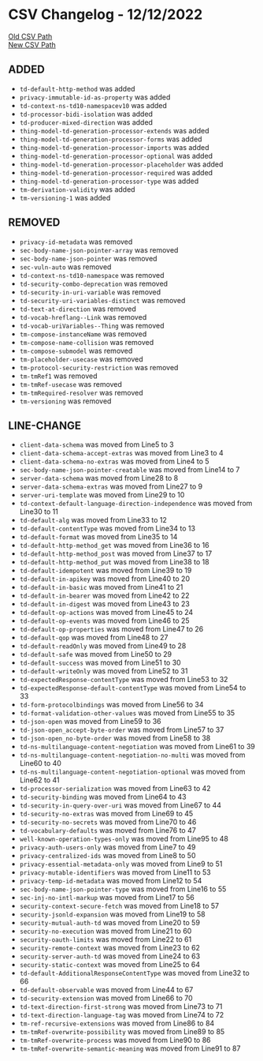 
# CSV Changelog - 12/12/2022

[Old CSV Path](../../../../data/input_2022/TD/intel-wot-ha/manual.csv)  
[New CSV Path](../../../../../thingweb-playground/packages/assertions/assertions-csv/manual.csv)


## ADDED

- `td-default-http-method` was added
- `privacy-immutable-id-as-property` was added
- `td-context-ns-td10-namespacev10` was added
- `td-processor-bidi-isolation` was added
- `td-producer-mixed-direction` was added
- `thing-model-td-generation-processor-extends` was added
- `thing-model-td-generation-processor-forms` was added
- `thing-model-td-generation-processor-imports` was added
- `thing-model-td-generation-processor-optional` was added
- `thing-model-td-generation-processor-placeholder` was added
- `thing-model-td-generation-processor-required` was added
- `thing-model-td-generation-processor-type` was added
- `tm-derivation-validity` was added
- `tm-versioning-1` was added


## REMOVED

- `privacy-id-metadata` was removed
- `sec-body-name-json-pointer-array` was removed
- `sec-body-name-json-pointer` was removed
- `sec-vuln-auto` was removed
- `td-context-ns-td10-namespace` was removed
- `td-security-combo-deprecation` was removed
- `td-security-in-uri-variable` was removed
- `td-security-uri-variables-distinct` was removed
- `td-text-at-direction` was removed
- `td-vocab-hreflang--Link` was removed
- `td-vocab-uriVariables--Thing` was removed
- `tm-compose-instanceName` was removed
- `tm-compose-name-collision` was removed
- `tm-compose-submodel` was removed
- `tm-placeholder-usecase` was removed
- `tm-protocol-security-restriction` was removed
- `tm-tmRef1` was removed
- `tm-tmRef-usecase` was removed
- `tm-tmRequired-resolver` was removed
- `tm-versioning` was removed


## LINE-CHANGE

- `client-data-schema` was moved from Line5 to 3
- `client-data-schema-accept-extras` was moved from Line3 to 4
- `client-data-schema-no-extras` was moved from Line4 to 5
- `sec-body-name-json-pointer-creatable` was moved from Line14 to 7
- `server-data-schema` was moved from Line28 to 8
- `server-data-schema-extras` was moved from Line27 to 9
- `server-uri-template` was moved from Line29 to 10
- `td-context-default-language-direction-independence` was moved from Line30 to 11
- `td-default-alg` was moved from Line33 to 12
- `td-default-contentType` was moved from Line34 to 13
- `td-default-format` was moved from Line35 to 14
- `td-default-http-method_get` was moved from Line36 to 16
- `td-default-http-method_post` was moved from Line37 to 17
- `td-default-http-method_put` was moved from Line38 to 18
- `td-default-idempotent` was moved from Line39 to 19
- `td-default-in-apikey` was moved from Line40 to 20
- `td-default-in-basic` was moved from Line41 to 21
- `td-default-in-bearer` was moved from Line42 to 22
- `td-default-in-digest` was moved from Line43 to 23
- `td-default-op-actions` was moved from Line45 to 24
- `td-default-op-events` was moved from Line46 to 25
- `td-default-op-properties` was moved from Line47 to 26
- `td-default-qop` was moved from Line48 to 27
- `td-default-readOnly` was moved from Line49 to 28
- `td-default-safe` was moved from Line50 to 29
- `td-default-success` was moved from Line51 to 30
- `td-default-writeOnly` was moved from Line52 to 31
- `td-expectedResponse-contentType` was moved from Line53 to 32
- `td-expectedResponse-default-contentType` was moved from Line54 to 33
- `td-form-protocolbindings` was moved from Line56 to 34
- `td-format-validation-other-values` was moved from Line55 to 35
- `td-json-open` was moved from Line59 to 36
- `td-json-open_accept-byte-order` was moved from Line57 to 37
- `td-json-open_no-byte-order` was moved from Line58 to 38
- `td-ns-multilanguage-content-negotiation` was moved from Line61 to 39
- `td-ns-multilanguage-content-negotiation-no-multi` was moved from Line60 to 40
- `td-ns-multilanguage-content-negotiation-optional` was moved from Line62 to 41
- `td-processor-serialization` was moved from Line63 to 42
- `td-security-binding` was moved from Line64 to 43
- `td-security-in-query-over-uri` was moved from Line67 to 44
- `td-security-no-extras` was moved from Line69 to 45
- `td-security-no-secrets` was moved from Line70 to 46
- `td-vocabulary-defaults` was moved from Line76 to 47
- `well-known-operation-types-only` was moved from Line95 to 48
- `privacy-auth-users-only` was moved from Line7 to 49
- `privacy-centralized-ids` was moved from Line8 to 50
- `privacy-essential-metadata-only` was moved from Line9 to 51
- `privacy-mutable-identifiers` was moved from Line11 to 53
- `privacy-temp-id-metadata` was moved from Line12 to 54
- `sec-body-name-json-pointer-type` was moved from Line16 to 55
- `sec-inj-no-intl-markup` was moved from Line17 to 56
- `security-context-secure-fetch` was moved from Line18 to 57
- `security-jsonld-expansion` was moved from Line19 to 58
- `security-mutual-auth-td` was moved from Line20 to 59
- `security-no-execution` was moved from Line21 to 60
- `security-oauth-limits` was moved from Line22 to 61
- `security-remote-context` was moved from Line23 to 62
- `security-server-auth-td` was moved from Line24 to 63
- `security-static-context` was moved from Line25 to 64
- `td-default-AdditionalResponseContentType` was moved from Line32 to 66
- `td-default-observable` was moved from Line44 to 67
- `td-security-extension` was moved from Line66 to 70
- `td-text-direction-first-strong` was moved from Line73 to 71
- `td-text-direction-language-tag` was moved from Line74 to 72
- `tm-ref-recursive-extensions` was moved from Line86 to 84
- `tm-tmRef-overwrite-possibility` was moved from Line89 to 85
- `tm-tmRef-overwrite-process` was moved from Line90 to 86
- `tm-tmRef-overwrite-semantic-meaning` was moved from Line91 to 87

